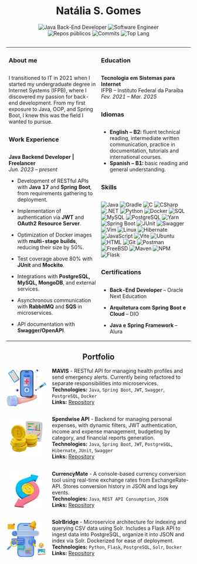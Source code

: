 <div align="center">
  <h1>Natália S. Gomes</h1>

  ![Java Back-End Developer](https://img.shields.io/badge/Java%20Back--End%20Developer-gray?style=flat&color=b81d24)
  ![Software Engineer](https://img.shields.io/badge/Software%20Engineer-gray?style=flat&color=b81d24)</br>
  ![Repos públicos](https://img.shields.io/badge/Public%20Repositories-65-b81d24?style=flat&logo=github&logoColor=white)
  ![Commits](https://img.shields.io/github/commit-activity/y/nataliatsi/mavis-backend?style=flat&color=b81d24&logo=github&logoColor=white)
  ![Top Lang](https://img.shields.io/github/languages/top/nataliatsi/mavis-backend?style=flat&color=b81d24&logo=java&logoColor=white)
</div>

<h2></h2>

<table>
  <tr>
    <td width="50%" valign="top">

### About me

<h2></h2>

I transitioned to IT in 2021 when I started my undergraduate degree in Internet Systems (IFPB), where I discovered my passion for back-end development. From my first exposure to Java, OOP, and Spring Boot, I knew this was the field I wanted to pursue.

<h2></h2>

### Work Experience
<h2></h2>

**Java Backend Developer | Freelancer**  
_Jun. 2023 – present_

- Development of RESTful APIs with **Java 17** and **Spring Boot**, from requirements gathering to deployment.
- Implementation of authentication via **JWT** and **OAuth2 Resource Server**.
- Optimization of Docker images with **multi-stage builds**, reducing their size by 50%.
- Test coverage above 80% with **JUnit** and **Mockito**.
- Integrations with **PostgreSQL, MySQL, MongoDB**, and external services.
- Asynchronous communication with **RabbitMQ** and **SQS** in microservices.
- API documentation with **Swagger/OpenAPI**.

    </td>
    <td width="50%" valign="top">

### Education

<h2></h2>

**Tecnologia em Sistemas para Internet**  
IFPB – Instituto Federal da Paraíba  
_Fev. 2021 – Mar. 2025_

<h2></h2>

### Idiomas

<h2></h2>

- **English – B2:** fluent technical reading, intermediate written communication, practice in documentation, tutorials and international courses.
- **Spanish – B1:** basic reading and general understanding.

<h2></h2>

### Skills

<h2></h2>

![Java](https://img.shields.io/badge/Java-1E4F91?style=flat&logo=java&logoColor=white)
![Gradle](https://img.shields.io/badge/Gradle-1E4F91?style=flat&logo=gradle&logoColor=white)
![C](https://img.shields.io/badge/C-1E4F91?style=flat&logo=c&logoColor=white)
![CSharp](https://img.shields.io/badge/C%23-1E4F91?style=flat&logo=csharp&logoColor=white)
![.NET](https://img.shields.io/badge/.NET-1E4F91?style=flat&logo=dotnet&logoColor=white)
![Python](https://img.shields.io/badge/Python-1E4F91?style=flat&logo=python&logoColor=white)
![Docker](https://img.shields.io/badge/Docker-2496ED?style=flat&logo=docker&logoColor=white)
![SQL](https://img.shields.io/badge/SQL-2496ED?style=flat&logo=postgresql&logoColor=white)
![MySQL](https://img.shields.io/badge/MySQL-2496ED?style=flat&logo=mysql&logoColor=white)
![PostgreSQL](https://img.shields.io/badge/PostgreSQL-2496ED?style=flat&logo=postgresql&logoColor=white)
![Yarn](https://img.shields.io/badge/Yarn-2496ED?style=flat&logo=yarn&logoColor=white)
![Spring Boot](https://img.shields.io/badge/Spring_Boot-25A162?style=flat&logo=springboot&logoColor=white)
![JUnit](https://img.shields.io/badge/JUnit-25A162?style=flat&logo=junit5&logoColor=white)
![Swagger](https://img.shields.io/badge/Swagger-25A162?style=flat&logo=swagger&logoColor=white)
![Vim](https://img.shields.io/badge/Vim-25A162?style=flat&logo=vim&logoColor=white)
![Linux](https://img.shields.io/badge/Linux-FCC624?style=flat&logo=linux&logoColor=black)
![Hibernate](https://img.shields.io/badge/Hibernate-FCC624?style=flat&logo=hibernate&logoColor=black)
![JavaScript](https://img.shields.io/badge/JavaScript-FCC624?style=flat&logo=javascript&logoColor=black)
![Vite](https://img.shields.io/badge/Vite-FCC624?style=flat&logo=vite&logoColor=black)
![Ubuntu](https://img.shields.io/badge/Ubuntu-FF6C37?style=flat&logo=ubuntu&logoColor=white)
![HTML](https://img.shields.io/badge/HTML-FF6C37?style=flat&logo=html5&logoColor=white)
![Git](https://img.shields.io/badge/Git-FF6C37?style=flat&logo=git&logoColor=white)
![Postman](https://img.shields.io/badge/Postman-FF6C37?style=flat&logo=postman&logoColor=white)
![FreeBSD](https://img.shields.io/badge/FreeBSD-C71A36?style=flat&logo=freebsd&logoColor=white)
![Maven](https://img.shields.io/badge/Maven-C71A36?style=flat&logo=apachemaven&logoColor=white)
![NPM](https://img.shields.io/badge/NPM-C71A36?style=flat&logo=npm&logoColor=white)
![Flask](https://img.shields.io/badge/Flask-C71A36?style=flat&logo=flask&logoColor=white)

<h2></h2>

### Certifications

<h2></h2>

- **Back-End Developer** – Oracle Next Education  
- **Arquitetura com Spring Boot e Cloud** – DIO  
- **Java e Spring Framework** – Alura  

    </td>
  </tr>
</table>

<h2></h2>

<div align="center">
  <h2>Portfolio</h2>
</div>

<img align="left" height="110px" width="110px" alt="MAVIS Icon" src="./assets/mavis-icon.png" style="margin-right:15px"/>

<!-- img src: https://br.freepik.com/psd-gratuitas/fundo-3d-com-venda-de-elementos-medicos_66244398.htm#fromView=image_search_similar&page=1&position=27&uuid=46612d85-6d5e-4a26-a666-446c4f6715df&query=3d+health+app  -->

**MAVIS** - RESTful API for managing health profiles and send emergency alerts. Currently being refactored to separate responsibilities into microservices.  
**Technologies:** `Java`, `Spring Boot`, `JWT`, `Swagger`, `PostgreSQL`, `Docker`  
**Links:** [Repository](https://github.com/nataliatsi/mavis)

<h2></h2>

<img align="left" height="110px" width="110px" alt="Controle de Gastos Icon" src="./assets/spendwise-icon.png" style="margin-right:15px"/>

<!-- img src: https://br.freepik.com/psd-gratuitas/renderizacao-3d-do-icone-de-bitcoin-do-grafico_25778906.htm  -->

**Spendwise API** - Backend for managing personal expenses, with dynamic filters, JWT authentication, income and expense management, budgeting by category, and financial reports generation.  
**Technologies:** `Java`, `Spring Boot`, `JWT`, `PostgreSQL`, `Hibernate`, `JUnit`, `Swagger`  
**Links:** [Repository](https://github.com/nataliatsi/api-despesas-java-05/tree/natalia)

<h2></h2>

<img align="left" height="110px" width="110px" alt="CurrencyMate Icon" src="./assets/CurrencyMate-icon.png" style="margin-right:15px"/>

<!-- img src: https://br.freepik.com/psd-gratuitas/renderizacao-3d-do-valor-do-icone-bitcoin_25778954.htm -->

**CurrencyMate** - A console-based currency conversion tool using real-time exchange rates from ExchangeRate-API. Stores conversion history in JSON and logs key events.  
**Technologies:** `Java`, `REST API Consumption`, `JSON`  
**Links:** [Repository](https://github.com/nataliatsi/conversor-de-moeda)

<h2></h2>

<img align="left" height="110px" width="110px" alt="SolrBridge Icon" src="./assets/solrbridge-icon.png" style="margin-right:15px"/>

<!-- img src: https://br.freepik.com/psd-gratuitas/renderizacao-3d-do-fundo-do-mecanismo-de-pesquisa_49652304.htm#fromView=image_search_similar&page=1&position=4&uuid=d83702d4-8443-47c4-9ce4-7cd13525c1bd&query=3d+search+app -->

**SolrBridge** - Microservice architecture for indexing and querying CSV data using Solr. Includes a Flask API to ingest data into PostgreSQL, organize it into JSON and index via Solr. Dockerized for ease of deployment.  
**Technologies:** `Python`, `Flask`, `PostgreSQL`, `Solr`, `Docker`  
**Links:** [Repository](https://github.com/nataliatsi/solr-with-flask-api)

<h2></h2>

